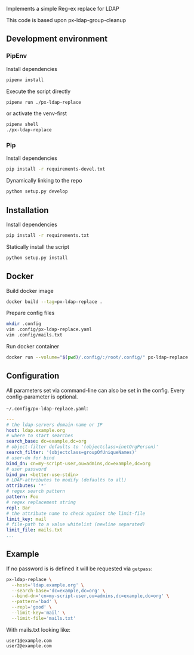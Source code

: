 
Implements a simple Reg-ex replace for LDAP

This code is based upon px-ldap-group-cleanup

## Development environment

### PipEnv

Install dependencies
```bash
pipenv install
```

Execute the script directly
```bash
pipenv run ./px-ldap-replace
```

or activate the venv-first
```bash
pipenv shell
./px-ldap-replace
```


### Pip

Install dependencies
```bash
pip install -r requirements-devel.txt
```

Dynamically linking to the repo
```bash
python setup.py develop
```


## Installation

Install dependencies
```bash
pip install -r requirements.txt
```

Statically install the script
```bash
python setup.py install
```


## Docker

Build docker image
```bash
docker build --tag=px-ldap-replace .
```

Prepare config files
```bash
mkdir .config
vim .config/px-ldap-replace.yaml
vim .config/mails.txt
```

Run docker container
```sh
docker run --volume="$(pwd)/.config/:/root/.config/" px-ldap-replace
```


## Configuration

All parameters set via command-line can also be set in the config.
Every config-parameter is optional.

`~/.config/px-ldap-replace.yaml`:
```yaml
---
# the ldap-servers domain-name or IP
host: ldap.example.org
# where to start searches
search_base: dc=example,dc=org
# object-filter defaults to '(objectclass=inetOrgPerson)'
search_filter: '(objectclass=groupOfUniqueNames)'
# user-dn for bind
bind_dn: cn=my-script-user,ou=admins,dc=example,dc=org
# user password
bind_pw: <better-use-stdin>
# LDAP-attributes to modify (defaults to all)
attributes: '*'
# regex search pattern
pattern: Foo
# regex replacement string
repl: Bar
# the attribute name to check against the limit-file
limit_key: mail
# file-path to a value whitelist (newline separated)
limit_file: mails.txt
...

```

## Example

If no password is is defined it will be requested via `getpass`:
```bash
px-ldap-replace \
  --host='ldap.example.org' \
  --search-base='dc=example,dc=org' \
  --bind-dn='cn=my-script-user,ou=admins,dc=example,dc=org' \
  --pattern='bad' \
  --repl='good' \
  --limit-key='mail' \
  --limit-file='mails.txt'
```

With mails.txt looking like:
```
user1@example.com
user2@example.com
```
